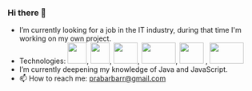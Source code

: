 ### Hi there 👋

    
- I’m currently looking for a job in the IT industry, during that time I'm working on my own project.
- Technologies: <img height="42" src="https://upload.wikimedia.org/wikipedia/en/3/30/Java_programming_language_logo.svg" width="38"/>, <img height="42" src="https://www.javascripttutorial.net/wp-content/uploads/2021/04/JavaScript-Tutorial.svg" width="38"/>, <img height="42" src="https://www.postgresqltutorial.com/wp-content/uploads/2012/08/What-is-PostgreSQL.png" width="48"/>, <img height="42" src="https://www.ntuclearninghub.com/documents/51786/4216795/Python-Symbol.png/369e410e-a90f-f887-c2dc-61f7ef761476?t=1679043970578" width="68"/>, <img height="42" src="https://miro.medium.com/v2/resize:fit:640/format:webp/1*ljHUhFnaBissdRBe7DIo6g.png" width="48"/> , <img height="42" src="https://www.abrilliants.com/wp-content/uploads/2023/05/1631110818-logo-react-js.png" width="68"/>
- I’m currently deepening my knowledge of Java and JavaScript.
- 📫 How to reach me: prabarbarr@gmail.com

